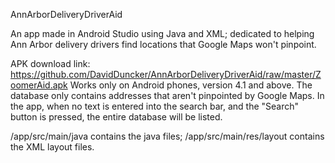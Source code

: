AnnArborDeliveryDriverAid

An app made in Android Studio using Java and XML; dedicated to helping Ann Arbor delivery drivers find locations that Google Maps won't pinpoint.

APK download link: https://github.com/DavidDuncker/AnnArborDeliveryDriverAid/raw/master/ZoomerAid.apk
Works only on Android phones, version 4.1 and above.
The database only contains addresses that aren't pinpointed by Google Maps. 
In the app, when no text is entered into the search bar, and the "Search" button is pressed, the entire database will be listed.

/app/src/main/java contains the java files;  /app/src/main/res/layout contains the XML layout files.
